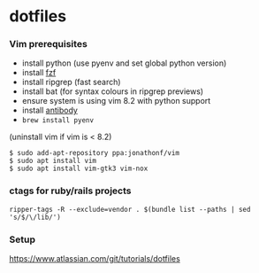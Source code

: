 # dotfiles

### Vim prerequisites

- install python (use pyenv and set global python version)
- install [fzf](https://github.com/junegunn/fzf)
- install ripgrep (fast search)
- install bat (for syntax colours in ripgrep previews)
- ensure system is using vim 8.2 with python support
- install [antibody](https://github.com/getantibody/antibody)
- `brew install pyenv`

(uninstall vim if vim is < 8.2)
```shell
$ sudo add-apt-repository ppa:jonathonf/vim
$ sudo apt install vim
$ sudo apt install vim-gtk3 vim-nox
```

### ctags for ruby/rails projects

`ripper-tags -R --exclude=vendor . $(bundle list --paths | sed 's/$/\/lib/')`

### Setup

https://www.atlassian.com/git/tutorials/dotfiles
